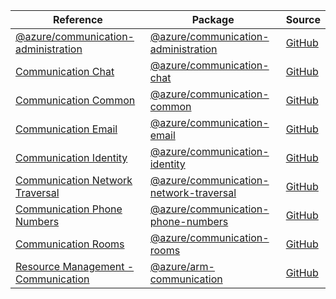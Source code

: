 | Reference | Package | Source |
|---|---|---|
|[@azure/communication-administration](communication-administration-readme.md)|[@azure/communication-administration](https://www.npmjs.com/package/@azure/communication-administration)|[GitHub](https://github.com/Azure/azure-sdk-for-js)|
|[Communication Chat](communication-chat-readme.md)|[@azure/communication-chat](https://www.npmjs.com/package/@azure/communication-chat)|[GitHub](https://github.com/Azure/azure-sdk-for-js/blob/main/sdk/communication/communication-chat)|
|[Communication Common](communication-common-readme.md)|[@azure/communication-common](https://www.npmjs.com/package/@azure/communication-common)|[GitHub](https://github.com/Azure/azure-sdk-for-js/blob/main/sdk/communication/communication-common)|
|[Communication Email](communication-email-readme.md)|[@azure/communication-email](https://www.npmjs.com/package/@azure/communication-email)|[GitHub](https://github.com/Azure/azure-sdk-for-js/blob/main/sdk/communication/communication-email)|
|[Communication Identity](communication-identity-readme.md)|[@azure/communication-identity](https://www.npmjs.com/package/@azure/communication-identity)|[GitHub](https://github.com/Azure/azure-sdk-for-js/blob/main/sdk/communication/communication-identity)|
|[Communication Network Traversal](communication-network-traversal-readme.md)|[@azure/communication-network-traversal](https://www.npmjs.com/package/@azure/communication-network-traversal)|[GitHub](https://github.com/Azure/azure-sdk-for-js/blob/main/sdk/communication/communication-network-traversal)|
|[Communication Phone Numbers](communication-phone-numbers-readme.md)|[@azure/communication-phone-numbers](https://www.npmjs.com/package/@azure/communication-phone-numbers)|[GitHub](https://github.com/Azure/azure-sdk-for-js/blob/main/sdk/communication/communication-phone-numbers)|
|[Communication Rooms](communication-rooms-readme.md)|[@azure/communication-rooms](https://www.npmjs.com/package/@azure/communication-rooms)|[GitHub](https://github.com/Azure/azure-sdk-for-js/blob/main/sdk/communication/communication-rooms)|
|[Resource Management - Communication](arm-communication-readme.md)|[@azure/arm-communication](https://www.npmjs.com/package/@azure/arm-communication)|[GitHub](https://github.com/Azure/azure-sdk-for-js/blob/main/sdk/communication/arm-communication)|
